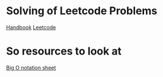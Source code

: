 # Solving of Leetcode Problems
[Handbook](https://www.techinterviewhandbook.org/)
[Leetcode](https://leetcode.com/)

# So resources to look at
[Big O notation sheet](http://bigocheatsheet.com/)
